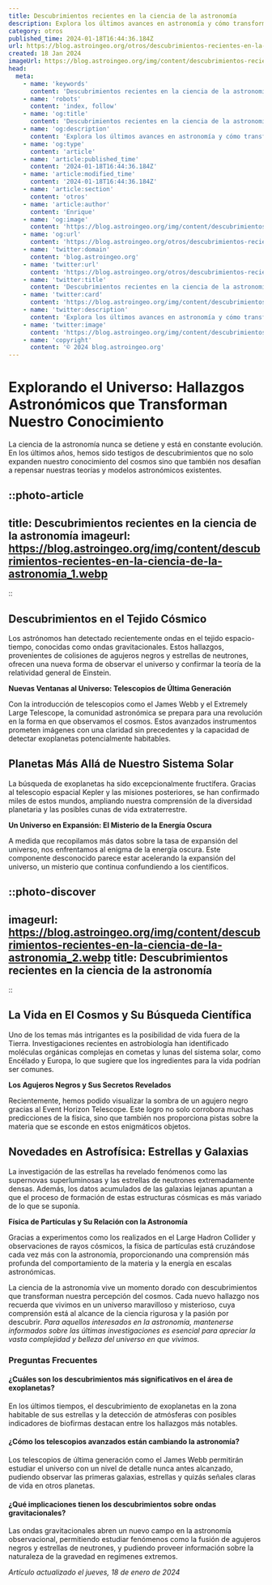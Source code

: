 ```yaml
---
title: Descubrimientos recientes en la ciencia de la astronomía
description: Explora los últimos avances en astronomía y cómo transforman nuestra comprensión del universo. Descubre los secretos del cosmos.
category: otros
published_time: 2024-01-18T16:44:36.184Z
url: https://blog.astroingeo.org/otros/descubrimientos-recientes-en-la-ciencia-de-la-astronomia
created: 18 Jan 2024
imageUrl: https://blog.astroingeo.org/img/content/descubrimientos-recientes-en-la-ciencia-de-la-astronomia_1.webp
head:
  meta:
    - name: 'keywords'
      content: 'Descubrimientos recientes en la ciencia de la astronomía'
    - name: 'robots'
      content: 'index, follow'
    - name: 'og:title'
      content: 'Descubrimientos recientes en la ciencia de la astronomía'
    - name: 'og:description'
      content: 'Explora los últimos avances en astronomía y cómo transforman nuestra comprensión del universo. Descubre los secretos del cosmos.'
    - name: 'og:type'
      content: 'article'
    - name: 'article:published_time'
      content: '2024-01-18T16:44:36.184Z'
    - name: 'article:modified_time'
      content: '2024-01-18T16:44:36.184Z'
    - name: 'article:section'
      content: 'otros'
    - name: 'article:author'
      content: 'Enrique'
    - name: 'og:image'
      content: 'https://blog.astroingeo.org/img/content/descubrimientos-recientes-en-la-ciencia-de-la-astronomia_1.webp'
    - name: 'og:url'
      content: 'https://blog.astroingeo.org/otros/descubrimientos-recientes-en-la-ciencia-de-la-astronomia'
    - name: 'twitter:domain'
      content: 'blog.astroingeo.org'
    - name: 'twitter:url'
      content: 'https://blog.astroingeo.org/otros/descubrimientos-recientes-en-la-ciencia-de-la-astronomia'
    - name: 'twitter:title'
      content: 'Descubrimientos recientes en la ciencia de la astronomía'
    - name: 'twitter:card'
      content: 'https://blog.astroingeo.org/img/content/descubrimientos-recientes-en-la-ciencia-de-la-astronomia_1.webp'
    - name: 'twitter:description'
      content: 'Explora los últimos avances en astronomía y cómo transforman nuestra comprensión del universo. Descubre los secretos del cosmos.'
    - name: 'twitter:image'
      content: 'https://blog.astroingeo.org/img/content/descubrimientos-recientes-en-la-ciencia-de-la-astronomia_1.webp'
    - name: 'copyright'
      content: '© 2024 blog.astroingeo.org'
---
```

# Explorando el Universo: Hallazgos Astronómicos que Transforman Nuestro Conocimiento

La ciencia de la astronomía nunca se detiene y está en constante evolución. En los últimos años, hemos sido testigos de descubrimientos que no solo expanden nuestro conocimiento del cosmos sino que también nos desafían a repensar nuestras teorías y modelos astronómicos existentes.


::photo-article
---
title: Descubrimientos recientes en la ciencia de la astronomía
imageurl: https://blog.astroingeo.org/img/content/descubrimientos-recientes-en-la-ciencia-de-la-astronomia_1.webp
---
::


## Descubrimientos en el Tejido Cósmico

Los astrónomos han detectado recientemente ondas en el tejido espacio-tiempo, conocidas como ondas gravitacionales. Estos hallazgos, provenientes de colisiones de agujeros negros y estrellas de neutrones, ofrecen una nueva forma de observar el universo y confirmar la teoría de la relatividad general de Einstein.

**Nuevas Ventanas al Universo: Telescopios de Última Generación**

Con la introducción de telescopios como el James Webb y el Extremely Large Telescope, la comunidad astronómica se prepara para una revolución en la forma en que observamos el cosmos. Estos avanzados instrumentos prometen imágenes con una claridad sin precedentes y la capacidad de detectar exoplanetas potencialmente habitables.

## Planetas Más Allá de Nuestro Sistema Solar

La búsqueda de exoplanetas ha sido excepcionalmente fructífera. Gracias al telescopio espacial Kepler y las misiones posteriores, se han confirmado miles de estos mundos, ampliando nuestra comprensión de la diversidad planetaria y las posibles cunas de vida extraterrestre.

**Un Universo en Expansión: El Misterio de la Energía Oscura**

A medida que recopilamos más datos sobre la tasa de expansión del universo, nos enfrentamos al enigma de la energía oscura. Este componente desconocido parece estar acelerando la expansión del universo, un misterio que continua confundiendo a los científicos.


::photo-discover
---
imageurl: https://blog.astroingeo.org/img/content/descubrimientos-recientes-en-la-ciencia-de-la-astronomia_2.webp
title: Descubrimientos recientes en la ciencia de la astronomía
---
::


## La Vida en El Cosmos y Su Búsqueda Científica

Uno de los temas más intrigantes es la posibilidad de vida fuera de la Tierra. Investigaciones recientes en astrobiología han identificado moléculas orgánicas complejas en cometas y lunas del sistema solar, como Encélado y Europa, lo que sugiere que los ingredientes para la vida podrían ser comunes.

**Los Agujeros Negros y Sus Secretos Revelados**

Recientemente, hemos podido visualizar la sombra de un agujero negro gracias al Event Horizon Telescope. Este logro no solo corrobora muchas predicciones de la física, sino que también nos proporciona pistas sobre la materia que se esconde en estos enigmáticos objetos.

## Novedades en Astrofísica: Estrellas y Galaxias

La investigación de las estrellas ha revelado fenómenos como las supernovas superluminosas y las estrellas de neutrones extremadamente densas. Además, los datos acumulados de las galaxias lejanas apuntan a que el proceso de formación de estas estructuras cósmicas es más variado de lo que se suponía.

**Física de Partículas y Su Relación con la Astronomía**

Gracias a experimentos como los realizados en el Large Hadron Collider y observaciones de rayos cósmicos, la física de partículas está cruzándose cada vez más con la astronomía, proporcionando una comprensión más profunda del comportamiento de la materia y la energía en escalas astronómicas.

La ciencia de la astronomía vive un momento dorado con descubrimientos que transforman nuestra percepción del cosmos. Cada nuevo hallazgo nos recuerda que vivimos en un universo maravilloso y misterioso, cuya comprensión está al alcance de la ciencia rigurosa y la pasión por descubrir. *Para aquellos interesados en la astronomía, mantenerse informados sobre las últimas investigaciones es esencial para apreciar la vasta complejidad y belleza del universo en que vivimos.*

### Preguntas Frecuentes

#### ¿Cuáles son los descubrimientos más significativos en el área de exoplanetas?
En los últimos tiempos, el descubrimiento de exoplanetas en la zona habitable de sus estrellas y la detección de atmósferas con posibles indicadores de biofirmas destacan entre los hallazgos más notables.

#### ¿Cómo los telescopios avanzados están cambiando la astronomía?
Los telescopios de última generación como el James Webb permitirán estudiar el universo con un nivel de detalle nunca antes alcanzado, pudiendo observar las primeras galaxias, estrellas y quizás señales claras de vida en otros planetas.

#### ¿Qué implicaciones tienen los descubrimientos sobre ondas gravitacionales?
Las ondas gravitacionales abren un nuevo campo en la astronomía observacional, permitiendo estudiar fenómenos como la fusión de agujeros negros y estrellas de neutrones, y pudiendo proveer información sobre la naturaleza de la gravedad en regímenes extremos.

_Artículo actualizado el jueves, 18 de enero de 2024_